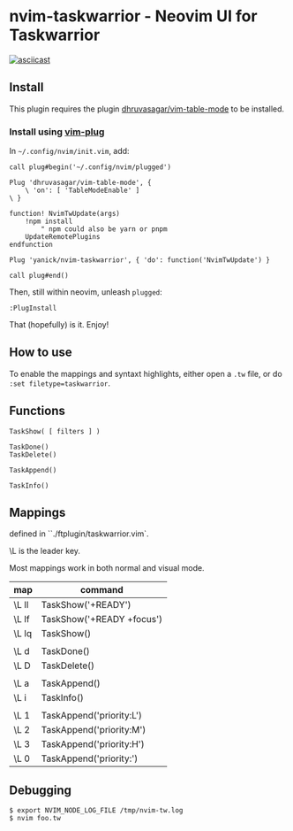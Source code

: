 # nvim-taskwarrior - Neovim UI for Taskwarrior

[![asciicast](https://asciinema.org/a/NHDYcXrhwi0t8dLCkqv8IhM2W.png)](https://asciinema.org/a/NHDYcXrhwi0t8dLCkqv8IhM2W)

## Install 

This plugin requires the plugin
[dhruvasagar/vim-table-mode](https://github.com/dhruvasagar/vim-table-mode)
to be installed.

### Install using [vim-plug](https://github.com/junegunn/vim-plug)

In `~/.config/nvim/init.vim`, add:

    call plug#begin('~/.config/nvim/plugged')

    Plug 'dhruvasagar/vim-table-mode', {
        \ 'on': [ 'TableModeEnable' ]
    \ }

    function! NvimTwUpdate(args)
        !npm install 
            " npm could also be yarn or pnpm
        UpdateRemotePlugins
    endfunction

    Plug 'yanick/nvim-taskwarrior', { 'do': function('NvimTwUpdate') }

    call plug#end()

Then, still within neovim, unleash `plugged`:

    :PlugInstall 

That (hopefully) is it. Enjoy!

## How to use 

To enable the mappings and syntaxt highlights, either open
a `.tw` file, or do `:set filetype=taskwarrior`.

## Functions 

    TaskShow( [ filters ] )

    TaskDone()
    TaskDelete()

    TaskAppend()

    TaskInfo()

## Mappings

defined in ``./ftplugin/taskwarrior.vim`.

\L is the leader key.

Most mappings work in both normal and visual mode.

| map | command |
| --- | --- |
| \L ll | TaskShow('+READY')|
| \L lf | TaskShow('+READY +focus')|
| \L lq | TaskShow()|
| ||
| \L d | TaskDone()|
| \L D | TaskDelete()|
| ||
| \L a | TaskAppend()|
| \L i | TaskInfo()|
| ||
| \L 1 | TaskAppend('priority:L')|
| \L 2 | TaskAppend('priority:M')|
| \L 3 | TaskAppend('priority:H')|
| \L 0 | TaskAppend('priority:')|

## Debugging

    $ export NVIM_NODE_LOG_FILE /tmp/nvim-tw.log
    $ nvim foo.tw
